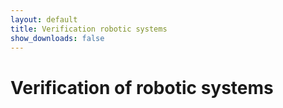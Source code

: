 ```yaml
---
layout: default
title: Verification robotic systems
show_downloads: false
---
```

# Verification of robotic systems


